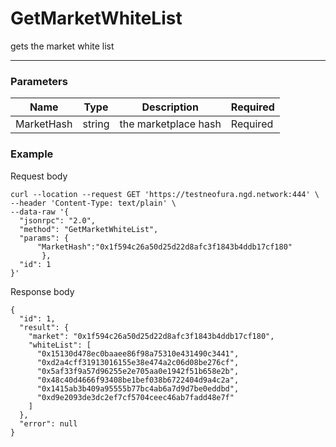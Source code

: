# GetMarketWhiteList
gets the market white list
<hr>

### Parameters

|    Name    | Type | Description | Required |
| ---------- | --- |    ------    | ----|
| MarketHash     | string| the marketplace hash | Required |




### Example

Request body

```
curl --location --request GET 'https://testneofura.ngd.network:444' \
--header 'Content-Type: text/plain' \
--data-raw '{
  "jsonrpc": "2.0",
  "method": "GetMarketWhiteList",
  "params": {
      "MarketHash":"0x1f594c26a50d25d22d8afc3f1843b4ddb17cf180"     
       },
  "id": 1
}'
```
Response body

```json5
{
  "id": 1,
  "result": {
    "market": "0x1f594c26a50d25d22d8afc3f1843b4ddb17cf180",
    "whiteList": [
      "0x15130d478ec0baaee86f98a75310e431490c3441",
      "0xd2a4cff31913016155e38e474a2c06d08be276cf",
      "0x5af33f9a57d96255e2e705aa0e1942f51b658e2b",
      "0x48c40d4666f93408be1bef038b6722404d9a4c2a",
      "0x1415ab3b409a95555b77bc4ab6a7d9d7be0eddbd",
      "0xd9e2093de3dc2ef7cf5704ceec46ab7fadd48e7f"
    ]
  },
  "error": null
}
```

